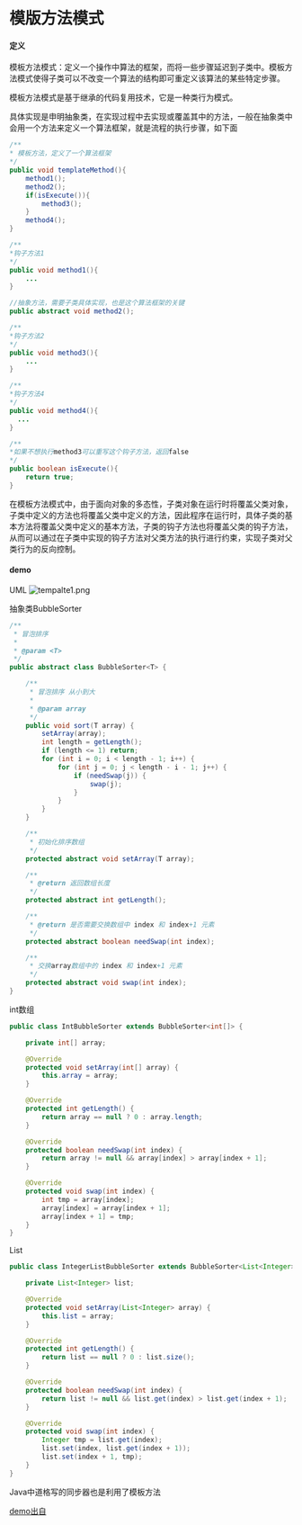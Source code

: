 # 模版方法模式

#### 定义
模板方法模式：定义一个操作中算法的框架，而将一些步骤延迟到子类中。模板方法模式使得子类可以不改变一个算法的结构即可重定义该算法的某些特定步骤。

模板方法模式是基于继承的代码复用技术，它是一种类行为模式。

具体实现是申明抽象类，在实现过程中去实现或覆盖其中的方法，一般在抽象类中会用一个方法来定义一个算法框架，就是流程的执行步骤，如下面

```Java
/**
* 模板方法，定义了一个算法框架
*/
public void templateMethod(){
    method1();
    method2();
    if(isExecute()){
        method3();
    }
    method4();
}

/**
*钩子方法1
*/
public void method1(){
    ...
}

//抽象方法，需要子类具体实现，也是这个算法框架的关键
public abstract void method2();

/**
*钩子方法2
*/
public void method3(){
    ...
}

/**
*钩子方法4
*/
public void method4(){
  ...
}

/**
*如果不想执行method3可以重写这个钩子方法，返回false
*/
public boolean isExecute(){
    return true;
}
```

在模板方法模式中，由于面向对象的多态性，子类对象在运行时将覆盖父类对象，子类中定义的方法也将覆盖父类中定义的方法，因此程序在运行时，具体子类的基本方法将覆盖父类中定义的基本方法，子类的钩子方法也将覆盖父类的钩子方法，从而可以通过在子类中实现的钩子方法对父类方法的执行进行约束，实现子类对父类行为的反向控制。

#### demo

UML 
![tempalte1.png](quiver-image-url/727893D023346DB2D8DF90AC166257F2.png)

抽象类BubbleSorter

```java
/**
 * 冒泡排序
 *
 * @param <T>
 */
public abstract class BubbleSorter<T> {

    /**
     * 冒泡排序 从小到大
     *
     * @param array
     */
    public void sort(T array) {
        setArray(array);
        int length = getLength();
        if (length <= 1) return;
        for (int i = 0; i < length - 1; i++) {
            for (int j = 0; j < length - i - 1; j++) {
                if (needSwap(j)) {
                    swap(j);
                }
            }
        }
    }

    /**
     * 初始化排序数组
     */
    protected abstract void setArray(T array);

    /**
     * @return 返回数组长度
     */
    protected abstract int getLength();

    /**
     * @return 是否需要交换数组中 index 和 index+1 元素
     */
    protected abstract boolean needSwap(int index);

    /**
     * 交换array数组中的 index 和 index+1 元素
     */
    protected abstract void swap(int index);
}

```

int数组

```java
public class IntBubbleSorter extends BubbleSorter<int[]> {

    private int[] array;

    @Override
    protected void setArray(int[] array) {
        this.array = array;
    }

    @Override
    protected int getLength() {
        return array == null ? 0 : array.length;
    }

    @Override
    protected boolean needSwap(int index) {
        return array != null && array[index] > array[index + 1];
    }

    @Override
    protected void swap(int index) {
        int tmp = array[index];
        array[index] = array[index + 1];
        array[index + 1] = tmp;
    }
}

```

List

```java
public class IntegerListBubbleSorter extends BubbleSorter<List<Integer>> {

    private List<Integer> list;

    @Override
    protected void setArray(List<Integer> array) {
        this.list = array;
    }

    @Override
    protected int getLength() {
        return list == null ? 0 : list.size();
    }

    @Override
    protected boolean needSwap(int index) {
        return list != null && list.get(index) > list.get(index + 1);
    }

    @Override
    protected void swap(int index) {
        Integer tmp = list.get(index);
        list.set(index, list.get(index + 1));
        list.set(index + 1, tmp);
    }
}
```
Java中道格写的同步器也是利用了模板方法

[demo出自](https://blog.csdn.net/shensky711/article/details/53418034)